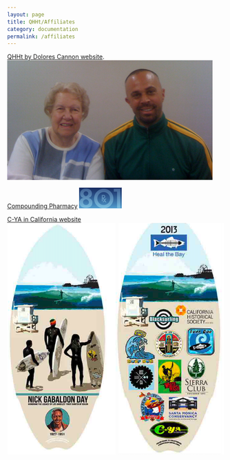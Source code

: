 ```yaml
---
layout: page
title: QHHt/Affiliates
category: documentation
permalink: /affiliates
---
```


[QHHt by Dolores Cannon website](https://dolorescannon.com/about-qhht/).
<img src="assets/img/DoloresAndMatt.png"/>

[Compounding Pharmacy](https://www.santaanatustincompoundingpharmacy.com)
<img src="assets/img/CD_Logo.png"/>

[C-YA in California website](http://cyaincalifornia.com)
<img src="assets/img/CYA.png"/>